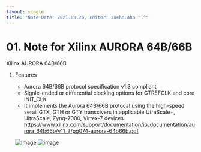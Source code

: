 ```yaml
---
layout: single
title: "Note Date: 2021.08.26, Editor: Jaeho.Ahn ^.^"
---
```


# 01. Note for Xilinx AURORA 64B/66B


Xilinx AURORA 64B/66B
1. Features
   * Aurora 64B/66B protocol specification v1.3 compliant
   * Signle-ended or differential clocking options for GTREFCLK and core INIT_CLK
   * It implements the Aurora 64B/66B protocal using the high-speed serail GTX, GTH or GTY transcivers in applicable UtraScale+, UltraScale, Zynq-7000, Virtex-7 devices.
   <https://www.xilinx.com/support/documentation/ip_documentation/aurora_64b66b/v11_2/pg074-aurora-64b66b.pdf>
   
   ![image](https://user-images.githubusercontent.com/66652448/130973287-310c66ad-d0b8-4123-947a-46ff5cba61ff.png)
   ![image](https://user-images.githubusercontent.com/66652448/130975121-1921e947-3ee1-4ef4-ab54-5f3a8547d3ff.png)

